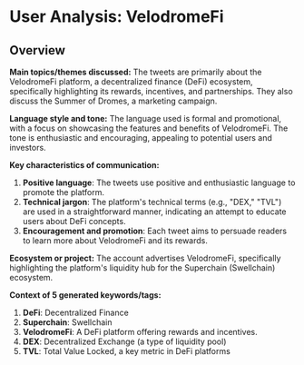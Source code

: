 # User Analysis: VelodromeFi

## Overview

**Main topics/themes discussed:**
The tweets are primarily about the VelodromeFi platform, a decentralized finance (DeFi) ecosystem, specifically highlighting its rewards, incentives, and partnerships. They also discuss the Summer of Dromes, a marketing campaign.

**Language style and tone:**
The language used is formal and promotional, with a focus on showcasing the features and benefits of VelodromeFi. The tone is enthusiastic and encouraging, appealing to potential users and investors.

**Key characteristics of communication:**

1. **Positive language**: The tweets use positive and enthusiastic language to promote the platform.
2. **Technical jargon**: The platform's technical terms (e.g., "DEX," "TVL") are used in a straightforward manner, indicating an attempt to educate users about DeFi concepts.
3. **Encouragement and promotion**: Each tweet aims to persuade readers to learn more about VelodromeFi and its rewards.

**Ecosystem or project:**
The account advertises VelodromeFi, specifically highlighting the platform's liquidity hub for the Superchain (Swellchain) ecosystem.

**Context of 5 generated keywords/tags:**

1. **DeFi**: Decentralized Finance
2. **Superchain**: Swellchain
3. **VelodromeFi**: A DeFi platform offering rewards and incentives.
4. **DEX**: Decentralized Exchange (a type of liquidity pool)
5. **TVL**: Total Value Locked, a key metric in DeFi platforms